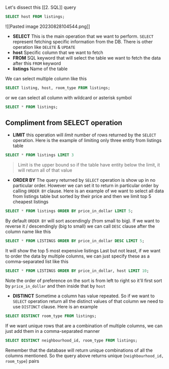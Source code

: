 Let's dissect this [[2. SQL]] query
```SQL
SELECT host FROM listings;
```
![[Pasted image 20230828104544.png]]
- **SELECT**
This is the main operation that we want to perform. `SELECT` represent fetching specific information from the DB. There is other operation like `DELETE` & `UPDATE`
- **host**
Specific column that we want to fetch
- **FROM**
SQL keyword that will select the table we want to fetch the data after this `FROM` keyword
- **listings** 
Name of the table

We can select multiple column like this
```SQL
SELECT listing, host, room_type FROM listings;
```
or we can select all column with wildcard or asterisk symbol
```SQL
SELECT * FROM listings;
```
## Compliment from SELECT operation
- **LIMIT**
this operation will *limit* number of rows returned by the `SELECT` operation. Here is the example of limiting only three entity from listings table
```SQL
SELECT * FROM listings LIMIT 3
```
> Limit is the upper bound so if the table have entity below the limit, it will return all of that value
- **ORDER BY**
The query returned by `SELECT` operation is show up in no particular order. However we can set it to return in particular order by calling `ORDER BY` clause. Here is an example of we want to select all data from listings table but sorted by their price and then we limit top 5 cheapest listings
```SQL
SELECT * FROM listings ORDER BY price_in_dollar LIMIT 5;
```
By default `ORDER BY` will sort ascendingly (from small to big). If we want to reverse it / descendingly (big to small) we can call `DESC` clause after the column name like this
```SQl
SELECT * FROM LISTINGS ORDER BY price_in_dollar DESC LIMIT 5;
```
It will show the top 5 most expensive listings
Last but not least, if we want to order the data by multiple columns, we can just specify these as a comma-separated list like this
```SQL
SELECT * FROM LISTINGS ORDER BY price_in_dollar, host LIMIT 10;
```
Note the order of preference on the sort is from left to right so it'll first sort by `price_in_dollar` and then inside that by `host`
- **DISTINCT**
Sometime a column has value repeated. So if we want to `SELECT` operation return all the distinct values of that column we need to use `DISTINCT` clause. Here is an example
```SQL
SELECT DISTINCT room_type FROM listings;
```
If we want unique rows that are a combination of multiple columns, we can just add them in a comma-separated manner
```SQL
SELECT DISTINCT neighbourhood_id, room_type FROM listings;
```
Remember that the database will return unique combinations of all the columns mentioned. So the query above returns unique (`neighbourhood_id, room_type`) pairs